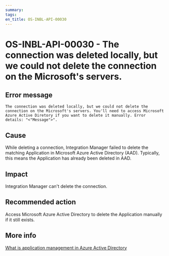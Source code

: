 ```yaml
---
summary:
tags:
en_title: OS-INBL-API-00030
---
```


# OS-INBL-API-00030 - The connection was deleted locally, but we could not delete the connection on the Microsoft's servers.

## Error message

`The connection was deleted locally, but we could not delete the connection on the Microsoft's servers. You'll need to access Microsoft Azure Active Diretory if you want to delete it manually. Error details: "<"Message">".`

## Cause

While deleting a connection, Integration Manager failed to delete the matching Application in Microsoft Azure Active Directory (AAD). 
Typically, this means the Application has already been deleted in AAD.

## Impact

Integration Manager can't delete the connection.

## Recommended action

Access Microsoft Azure Active Directory to delete the Application manually if it still exists.

## More info

[What is application management in Azure Active Directory](https://docs.microsoft.com/en-us/azure/active-directory/manage-apps/what-is-application-management)

